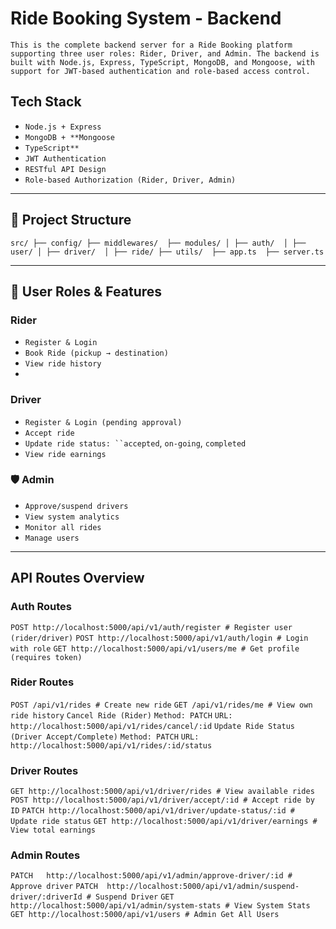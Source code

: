 # Ride Booking System - Backend

`This is the complete backend server for a Ride Booking platform supporting three user roles: Rider, Driver, and Admin. The backend is built with Node.js, Express, TypeScript, MongoDB, and Mongoose, with support for JWT-based authentication and role-based access control.`



##  Tech Stack

- `Node.js + Express`
- `MongoDB + **Mongoose`
- `TypeScript**`
- `JWT Authentication`
- `RESTful API Design`
- `Role-based Authorization (Rider, Driver, Admin)`

---

## 📁 Project Structure

`src/
├── config/
├── middlewares/ 
├── modules/
│ ├── auth/ 
│ ├── user/
│ ├── driver/ 
│ ├── ride/
├── utils/ 
├── app.ts 
├── server.ts `

---

## 🔐 User Roles & Features

###  Rider

- `Register & Login`
- `Book Ride (pickup → destination)`
- `View ride history`
-

###  Driver

- `Register & Login (pending approval)`
- `Accept ride`
- `Update ride status: ``accepted`, `on-going`, ``completed``
- `View ride earnings`


### 🛡️ Admin

- `Approve/suspend drivers `
- `View system analytics`
- `Monitor all rides`
- `Manage users`

---



##  API Routes Overview

### Auth Routes

`POST http://localhost:5000/api/v1/auth/register # Register user (rider/driver)`
`POST http://localhost:5000/api/v1/auth/login # Login with role`
`GET http://localhost:5000/api/v1/users/me # Get profile (requires token)`


### Rider Routes

`POST /api/v1/rides # Create new ride`
`GET /api/v1/rides/me # View own ride history`
`Cancel Ride (Rider)`
`Method: PATCH`
`URL: http://localhost:5000/api/v1/rides/cancel/:id`
`Update Ride Status (Driver Accept/Complete)`
`Method: PATCH`
`URL: http://localhost:5000/api/v1/rides/:id/status`



### Driver Routes

`GET http://localhost:5000/api/v1/driver/rides # View available rides`
`POST http://localhost:5000/api/v1/driver/accept/:id # Accept ride by ID`
`PATCH http://localhost:5000/api/v1/driver/update-status/:id # Update ride status`
`GET http://localhost:5000/api/v1/driver/earnings # View total earnings`


### Admin Routes

`PATCH   http://localhost:5000/api/v1/admin/approve-driver/:id # Approve driver`
 `PATCH  http://localhost:5000/api/v1/admin/suspend-driver/:driverId # Suspend Driver`
`GET http://localhost:5000/api/v1/admin/system-stats # View System Stats`
 `GET http://localhost:5000/api/v1/users # Admin Get All Users`





